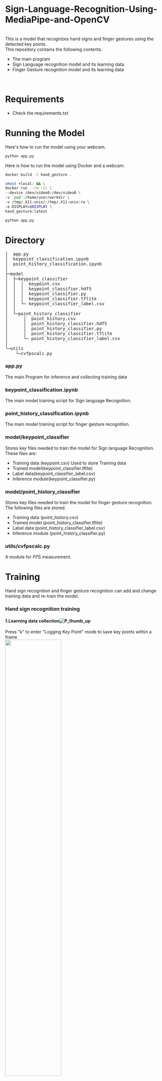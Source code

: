 # Sign-Language-Recognition-Using-MediaPipe-and-OpenCV

<br> This is a model that recognizes hand signs and finger gestures using the detected key points.
<br>
This repository contains the following contents.
* The main program
* Sign Language recognition model and its learning data
* Finger Gesture recognition model and its learning data
<br>

# Requirements
* Check the requirements.txt 
# Running the Model
Here's how to run the model using your webcam.
```bash
python app.py
```

Here is how to run the model using Docker and a webcam.
```bash
docker build -t hand_gesture .

xhost +local: && \
docker run --rm -it \
--device /dev/video0:/dev/video0 \
-v `pwd`:/home/user/workdir \
-v /tmp/.X11-unix/:/tmp/.X11-unix:rw \
-e DISPLAY=$DISPLAY \
hand_gesture:latest

python app.py
```


# Directory
<pre>
│  app.py
│  keypoint_classification.ipynb
│  point_history_classification.ipynb
│
├─model
│  ├─keypoint_classifier
│  │  │  keypoint.csv
│  │  │  keypoint_classifier.hdf5
│  │  │  keypoint_classifier.py
│  │  │  keypoint_classifier.tflite
│  │  └─ keypoint_classifier_label.csv
│  │
│  └─point_history_classifier
│      │  point_history.csv
│      │  point_history_classifier.hdf5
│      │  point_history_classifier.py
│      │  point_history_classifier.tflite
│      └─ point_history_classifier_label.csv
│
└─utils
    └─cvfpscalc.py
</pre>
### app.py
The main Program for inference and collecting training data

### keypoint_classification.ipynb
The main model training script for Sign language Recognition.

### point_history_classification.ipynb
The main model training script  for finger gesture recognition.

### model/keypoint_classifier
Stores key files needed to train the model for Sign language Recognition.<br>
These files are:
* Training data (keypoint.csv)
Used to store Training data
* Trained model(keypoint_classifier.tflite)
* Label data(keypoint_classifier_label.csv)
* Inference module(keypoint_classifier.py)

### model/point_history_classifier
Stores key files needed to train the model for finger gesture recognition.<br>
The following files are stored.
* Training data (point_history.csv)
* Trained model (point_history_classifier.tflite)
* Label data (point_history_classifier_label.csv)
* Inference module (point_history_classifier.py)

### utils/cvfpscalc.py
A module for FPS measurement.

# Training
Hand sign recognition and finger gesture recognition can add and change training data and re-train the model.

### Hand sign recognition training
#### 1.Learning data collection![P_thumb_up](https://github.com/MohamedMostafa21/Sign-Language-Recognition-Using-MediaPipe-and-OpenCV/assets/115514135/c22cc624-7e1e-4b14-a128-6469c20ad8c5)

Press "k" to enter "Logging Key Point" mode to save key points within a frame<br>
<img src="https://user-images.githubusercontent.com/37477845/102235423-aa6cb680-3f35-11eb-8ebd-5d823e211447.jpg" width="60%"><br><br>
Press keys 0 to 9 to save the keypoints to a file called "keypoint.csv" located in the "model/keypoint_classifier" folder as shown below<br>
1st column represents the pressed number (used as class ID), the rest are the Key point coordinates<br>
<img src="https://user-images.githubusercontent.com/37477845/102345725-28d26280-3fe1-11eb-9eeb-8c938e3f625b.png" width="80%"><br><br>
These are the hand landmarks on each sign.<br>
<img src="https://user-images.githubusercontent.com/37477845/102242918-ed328c80-3f3d-11eb-907c-61ba05678d54.png" width="80%">
<img src="https://user-images.githubusercontent.com/37477845/102244114-418a3c00-3f3f-11eb-8eef-f658e5aa2d0d.png" width="80%"><br><br>
Right now, the model is able to recoginse and classify 10 signs, which are:.<br>
Peace sign, Thumps up, Thumbs down, Yes, No, I love you, Excellent, Really?, Hello, You.<br>
If necessary, add 3 or later, or delete the existing data of csv to prepare your own training data.<br>
<img src="https://github.com/MohamedMostafa21/Sign-Language-Recognition-Using-MediaPipe-and-OpenCV/assets/115514135/c22cc624-7e1e-4b14-a128-6469c20ad8c5" width="25%">
<img src="https://user-images.githubusercontent.com/37477845/102348855-d2b3ee00-3fe5-11eb-9c6d-b8924092a6d8.jpg" width="25%">　<img src="https://user-images.githubusercontent.com/37477845/102348861-d3e51b00-3fe5-11eb-8b07-adc08a48a760.jpg" width="25%">

#### 2.Model training
Open "[keypoint_classification.ipynb](keypoint_classification.ipynb)" in Jupyter Notebook and execute from top to bottom.<br>
To change the number of training data classes, change the value of "NUM_CLASSES = 10" <br>and modify the label of "model/keypoint_classifier/keypoint_classifier_label.csv" as appropriate.<br><br>

#### X.Model structure
The image of the model prepared in "[keypoint_classification.ipynb](keypoint_classification.ipynb)" is as follows.
<img src="https://user-images.githubusercontent.com/37477845/102246723-69c76a00-3f42-11eb-8a4b-7c6b032b7e71.png" width="50%"><br><br>

### Finger gesture recognition training
#### 1.Learning data collection
Press "h" to enter the "Logging Point History" mode to save the history of fingertip coordinates .<br>
<img src="https://user-images.githubusercontent.com/37477845/102249074-4d78fc80-3f45-11eb-9c1b-3eb975798871.jpg" width="60%"><br><br>
IPress keys 0 to 9 to save the keypoints to a file called "point_history.csv" located in the "model/point_history_classifier" folder as shown below.<br>
1st column represents the pressed number (used as class ID), the rest are the Coordinates History<br>
<img src="https://user-images.githubusercontent.com/37477845/102345850-54ede380-3fe1-11eb-8d04-88e351445898.png" width="80%"><br><br>
The key point coordinates are the ones that have undergone the following preprocessing up to ④.<br>
<img src="https://user-images.githubusercontent.com/37477845/102244148-49e27700-3f3f-11eb-82e2-fc7de42b30fc.png" width="80%"><br><br>
In the initial state, 4 types of learning data are included: stationary, clockwise, counterclockwise, and moving. <br>
If necessary, add 5 or later, or delete the existing data of csv to prepare the training data.<br>
<img src="https://user-images.githubusercontent.com/37477845/102350939-02b0c080-3fe9-11eb-94d8-54a3decdeebc.jpg" width="20%">　<img src="https://user-images.githubusercontent.com/37477845/102350945-05131a80-3fe9-11eb-904c-a1ec573a5c7d.jpg" width="20%">　<img src="https://user-images.githubusercontent.com/37477845/102350951-06444780-3fe9-11eb-98cc-91e352edc23c.jpg" width="20%">　<img src="https://user-images.githubusercontent.com/37477845/102350942-047a8400-3fe9-11eb-9103-dbf383e67bf5.jpg" width="20%">

#### 2.Model training
Open "[point_history_classification.ipynb](point_history_classification.ipynb)" in Jupyter Notebook and execute from top to bottom.<br>
To change the number of training data classes, change the value of "NUM_CLASSES = 4" and <br>modify the label of "model/point_history_classifier/point_history_classifier_label.csv" as appropriate. <br><br>

#### X.Model structure
The image of the model prepared in "[point_history_classification.ipynb](point_history_classification.ipynb)" is as follows.
<img src="https://user-images.githubusercontent.com/37477845/102246771-7481ff00-3f42-11eb-8ddf-9e3cc30c5816.png" width="50%"><br>


# Reference
* [MediaPipe](https://mediapipe.dev/)
* [Kazuhito00/mediapipe-python-sample](https://github.com/Kazuhito00/mediapipe-python-sample)


